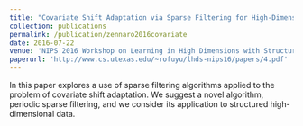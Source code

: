 ```yaml
---
title: "Covariate Shift Adaptation via Sparse Filtering for High-Dimensional Periodic Data"
collection: publications
permalink: /publication/zennaro2016covariate
date: 2016-07-22
venue: 'NIPS 2016 Workshop on Learning in High Dimensions with Structure'
paperurl: 'http://www.cs.utexas.edu/~rofuyu/lhds-nips16/papers/4.pdf'
---
```


In this paper explores a use of sparse filtering algorithms applied to the problem of covariate shift adaptation. We suggest a novel algorithm, periodic sparse filtering, and we consider its application to structured high-dimensional data. 